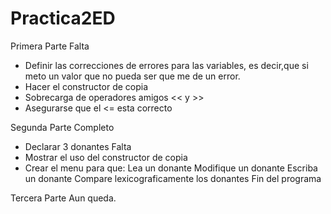 # Practica2ED

Primera Parte
Falta
  - Definir las correcciones de errores para las variables, es decir,que si meto un valor que no pueda ser que me de un error.
  - Hacer el constructor de copia
  - Sobrecarga de operadores amigos << y >>
  - Asegurarse que el <= esta correcto
  
Segunda Parte
Completo
  - Declarar 3 donantes
Falta
  - Mostrar el uso del constructor de copia
  - Crear el menu para que:
    Lea un donante
    Modifique un donante
    Escriba un donante
    Compare lexicograficamente los donantes
    Fin del programa
    
Tercera Parte
Aun queda.
